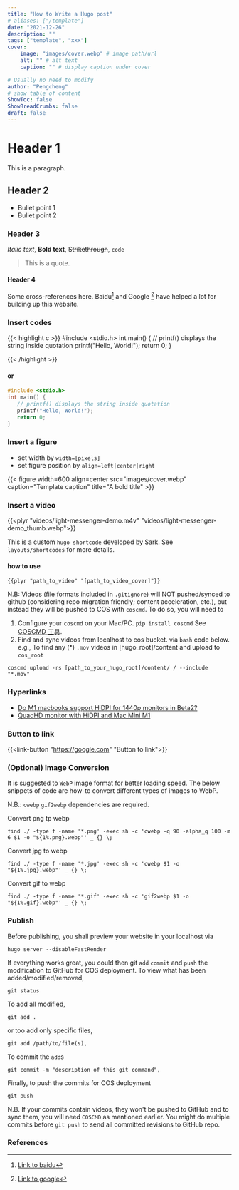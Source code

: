 ```yaml
---
title: "How to Write a Hugo post"
# aliases: ["/template"]
date: "2021-12-26"
description: ""
tags: ["template", "xxx"]
cover:
    image: "images/cover.webp" # image path/url
    alt: "" # alt text
    caption: "" # display caption under cover

# Usually no need to modify
author: "Pengcheng"
# show table of content
ShowToc: false
ShowBreadCrumbs: false
draft: false
---
```

# Header 1
This is a paragraph.
## Header 2
- Bullet point 1
- Bullet point 2
### Header 3
_Italic text_, **Bold text**, ~~Strikethrough~~, `code`
> This is a quote. 
#### Header 4
Some cross-references here. Baidu[^1] and Google [^2] have helped a lot for building up this website.

### Insert codes
{{< highlight c >}}
#include <stdio.h>
int main() {
   // printf() displays the string inside quotation
   printf("Hello, World!");
   return 0;
}

{{< /highlight >}}
#### or 
```C
#include <stdio.h>
int main() {
   // printf() displays the string inside quotation
   printf("Hello, World!");
   return 0;
}
```

### Insert a figure
- set width by `width=[pixels]`
- set figure position by `align=left|center|right`

{{< figure width=600 align=center src="images/cover.webp" caption="Template caption" title="A bold title" >}}

### Insert a video
{{<plyr "videos/light-messenger-demo.m4v" "videos/light-messenger-demo_thumb.webp">}}

This is a custom `hugo shortcode` developed by Sark. See `layouts/shortcodes` for more details.

#### how to use
```
{{plyr "path_to_video" "[path_to_video_cover]"}}
```
N.B: Videos (file formats included in `.gitignore`) will NOT pushed/synced to github (considering repo migration friendly; content acceleration, etc.), but instead they will be pushed to COS with `coscmd`. To do so, you will need to 
1. Configure your `coscmd` on your Mac/PC. `pip install coscmd` See [COSCMD 工具](https://cloud.tencent.com/document/product/436/10976). 
2. Find and sync videos from localhost to cos bucket. via `bash` code below. e.g., 
To find any (*) `.mov` videos in [hugo_root]/content and upload to `cos_root` 
```
coscmd upload -rs [path_to_your_hugo_root]/content/ / --include "*.mov"
```


### Hyperlinks
- [Do M1 macbooks support HiDPI for 1440p monitors in Beta2?](https://www.reddit.com/r/MacOSBeta/comments/oafgm7/do_m1_macbooks_support_hidpi_for_1440p_monitors/)
- [QuadHD monitor with HiDPI and Mac Mini M1](https://forums.macrumors.com/threads/solution-quadhd-monitor-with-hidpi-and-mac-mini-m1.2303291/post-30285360)


### Button to link
{{<link-button "https://google.com" "Button to link">}}

### (Optional) Image Conversion
It is suggested to `WebP` image format for better loading speed. The below snippets of code are how-to convert different types of images to WebP.

N.B.: `cwebp` `gif2webp` dependencies are required. 

Convert png tp webp
```
find ./ -type f -name '*.png' -exec sh -c 'cwebp -q 90 -alpha_q 100 -m 6 $1 -o "${1%.png}.webp"' _ {} \;
```
Convert jpg to webp
```
find ./ -type f -name '*.jpg' -exec sh -c 'cwebp $1 -o "${1%.jpg}.webp"' _ {} \;
```
Convert gif to webp
```
find ./ -type f -name '*.gif' -exec sh -c 'gif2webp $1 -o "${1%.gif}.webp"' _ {} \;
```

### Publish
Before publishing, you shall preview your website in your localhost via
```
hugo server --disableFastRender
```
If everything works great, you could then git `add` `commit` and `push` the modification to GitHub for COS deployment. 
To view what has been added/modified/removed,
```
git status
```
To add all modified,
```
git add .
```
or too add only specific files,
```
git add /path/to/file(s),
```
To commit the `add`s
```
git commit -m "description of this git command",
```
Finally, to push the commits for COS deployment
```
git push
```
N.B. If your commits contain videos, they won't be pushed to GitHub and to sync them, you will need `COSCMD` as mentioned earlier. You might do multiple commits before `git push` to send all committed revisions to GitHub repo. 




### References
[^1]: [Link to baidu](https://baidu.com)
[^2]: [Link to google](https://google.com)